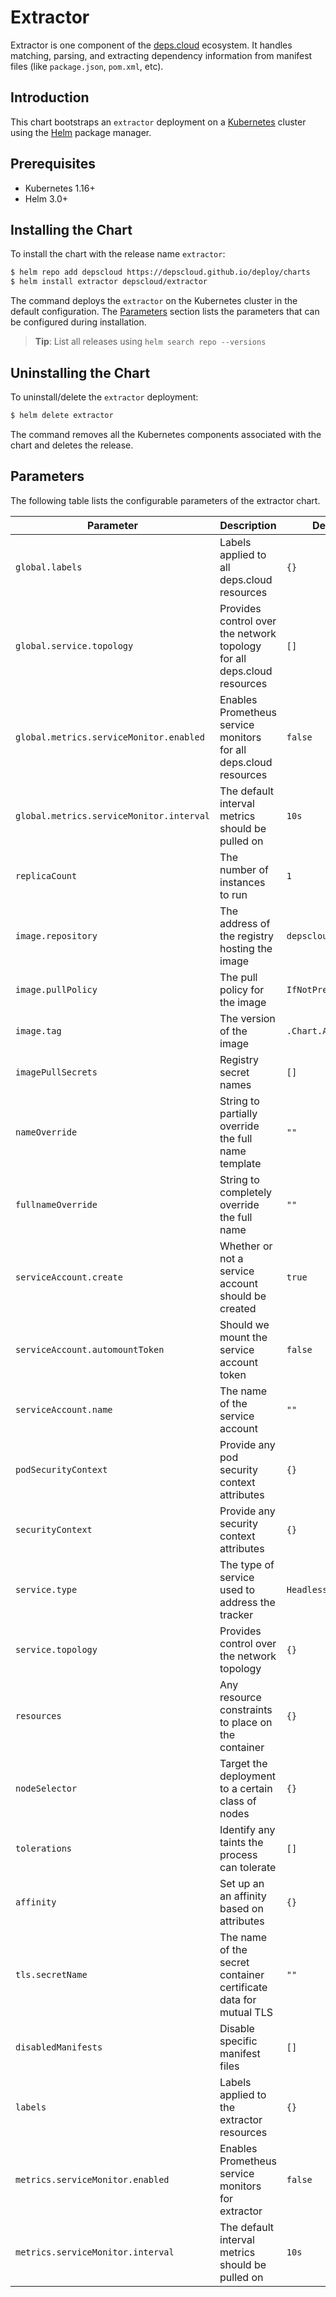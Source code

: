 # Extractor

Extractor is one component of the [deps.cloud](https://deps.cloud) ecosystem.
It handles matching, parsing, and extracting dependency information from manifest files (like `package.json`, `pom.xml`, etc).

## Introduction

This chart bootstraps an `extractor` deployment on a [Kubernetes](http://kubernetes.io) cluster using the [Helm](https://helm.sh) package manager.

## Prerequisites

- Kubernetes 1.16+
- Helm 3.0+

## Installing the Chart

To install the chart with the release name `extractor`:

```bash
$ helm repo add depscloud https://depscloud.github.io/deploy/charts
$ helm install extractor depscloud/extractor
```

The command deploys the `extractor` on the Kubernetes cluster in the default configuration.
The [Parameters](#parameters) section lists the parameters that can be configured during installation.

> **Tip**: List all releases using `helm search repo --versions`

## Uninstalling the Chart

To uninstall/delete the `extractor` deployment:

```bash
$ helm delete extractor
```

The command removes all the Kubernetes components associated with the chart and deletes the release.

## Parameters

The following table lists the configurable parameters of the extractor chart.

| Parameter                                | Description                                                             | Default             |
|------------------------------------------|-------------------------------------------------------------------------|---------------------|
| `global.labels`                          | Labels applied to all deps.cloud resources                              | `{}`                |
| `global.service.topology`                | Provides control over the network topology for all deps.cloud resources | `[]`                |
| `global.metrics.serviceMonitor.enabled`  | Enables Prometheus service monitors for all deps.cloud resources        | `false`             |
| `global.metrics.serviceMonitor.interval` | The default interval metrics should be pulled on                        | `10s`               |
| `replicaCount`                           | The number of instances to run                                          | `1`                 |
| `image.repository`                       | The address of the registry hosting the image                           | `depscloud/indexer` |
| `image.pullPolicy`                       | The pull policy for the image                                           | `IfNotPresent`      |
| `image.tag`                              | The version of the image                                                | `.Chart.AppVersion` |
| `imagePullSecrets`                       | Registry secret names                                                   | `[]`                |
| `nameOverride`                           | String to partially override the full name template                     | `""`                |
| `fullnameOverride`                       | String to completely override the full name                             | `""`                |
| `serviceAccount.create`                  | Whether or not a service account should be created                      | `true`              |
| `serviceAccount.automountToken`          | Should we mount the service account token                               | `false`             |
| `serviceAccount.name`                    | The name of the service account                                         | `""`                |
| `podSecurityContext`                     | Provide any pod security context attributes                             | `{}`                |
| `securityContext`                        | Provide any security context attributes                                 | `{}`                |
| `service.type`                           | The type of service used to address the tracker                         | `Headless`          |
| `service.topology`                       | Provides control over the network topology                              | `{}`                |
| `resources`                              | Any resource constraints to place on the container                      | `{}`                |
| `nodeSelector`                           | Target the deployment to a certain class of nodes                       | `{}`                |
| `tolerations`                            | Identify any taints the process can tolerate                            | `[]`                |
| `affinity`                               | Set up an an affinity based on attributes                               | `{}`                |
| `tls.secretName`                         | The name of the secret container certificate data for mutual TLS        | `""`                |
| `disabledManifests`                      | Disable specific manifest files                                         | `[]`                |
| `labels`                                 | Labels applied to the extractor resources                               | `{}`                |
| `metrics.serviceMonitor.enabled`         | Enables Prometheus service monitors for extractor                       | `false`             |
| `metrics.serviceMonitor.interval`        | The default interval metrics should be pulled on                        | `10s`               |
